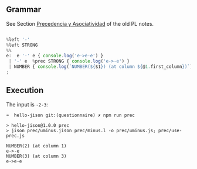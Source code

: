 ## Grammar

See Section [Precedencia y Asociatividad](https://crguezl.github.io/pl-html/node57.html#section:prioridades) of the old PL notes.

```js

%left '-'
%left STRONG
%%
e:  e '-' e { console.log('e->e-e') } 
 | '-' e  %prec STRONG { console.log('e->-e') }
 | NUMBER { console.log(`NUMBER(${$1}) (at column ${@1.first_column})`) }
;
```

## Execution

The input is `-2-3`:

```
➜  hello-jison git:(questionnaire) ✗ npm run prec

> hello-jison@1.0.0 prec
> jison prec/uminus.jison prec/minus.l -o prec/uminus.js; prec/use-prec.js

NUMBER(2) (at column 1)
e->-e
NUMBER(3) (at column 3)
e->e-e
```